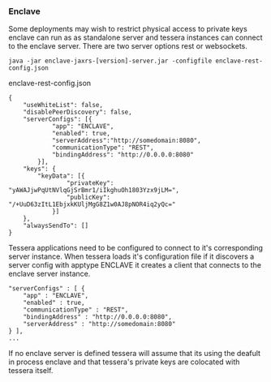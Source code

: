 ### Enclave

Some deployments may wish to restrict physical access to private keys enclave can run as as standalone server and tessera instances can connect to the enclave server. There are two server options rest or websockets. 



`java -jar enclave-jaxrs-[version]-server.jar -configfile enclave-rest-config.json`

enclave-rest-config.json
```
{
    "useWhiteList": false,
    "disablePeerDiscovery": false,
    "serverConfigs": [{
            "app": "ENCLAVE",
            "enabled": true,
            "serverAddress":"http://somedomain:8080",
            "communicationType": "REST",
            "bindingAddress": "http://0.0.0.0:8080"
        }],
    "keys": {
        "keyData": [{
                "privateKey": "yAWAJjwPqUtNVlqGjSrBmr1/iIkghuOh1803Yzx9jLM=",
                "publicKey": "/+UuD63zItL1EbjxkKUljMgG8Z1w0AJ8pNOR4iq2yQc="
            }]
    },
    "alwaysSendTo": []
}
```

Tessera applications need to be configured to connect to it's corresponding server instance. When tessera loads it's configuration file if it discovers a server config with apptype ENCLAVE it creates a client that connects to the enclave server instance. 

```
"serverConfigs" : [ {
    "app" : "ENCLAVE",
    "enabled" : true,
    "communicationType" : "REST",
    "bindingAddress" : "http://0.0.0.0:8080",
    "serverAddress" : "http://somedomain:8080"
} ],
... 
```

If no enclave server is defined tessera will assume that its using the deafult in process enclave and that tessera's private keys are colocated with tessera itself. 

